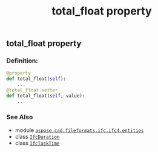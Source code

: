﻿---
title: total_float property
second_title: Aspose.CAD for Python via .NET API References
description: 
type: docs
weight: 240
url: /python-net/aspose.cad.fileformats.ifc.ifc4.entities/ifctasktime/total_float/
is_root: false
---

## total_float property

### Definition:
```python
@property
def total_float(self):
    ...
@total_float.setter
def total_float(self, value):
    ...
```

### See Also
* module [`aspose.cad.fileformats.ifc.ifc4.entities`](../../)
* class [`IfcDuration`](/cad/python-net/aspose.cad.fileformats.ifc.ifc4.types/ifcduration)
* class [`IfcTaskTime`](/cad/python-net/aspose.cad.fileformats.ifc.ifc4.entities/ifctasktime)
